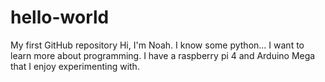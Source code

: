 # hello-world
My first GitHub repository
Hi, I'm Noah. I know some python... 
I want to learn more about programming.
I have a raspberry pi 4 and Arduino Mega that I enjoy experimenting with.
